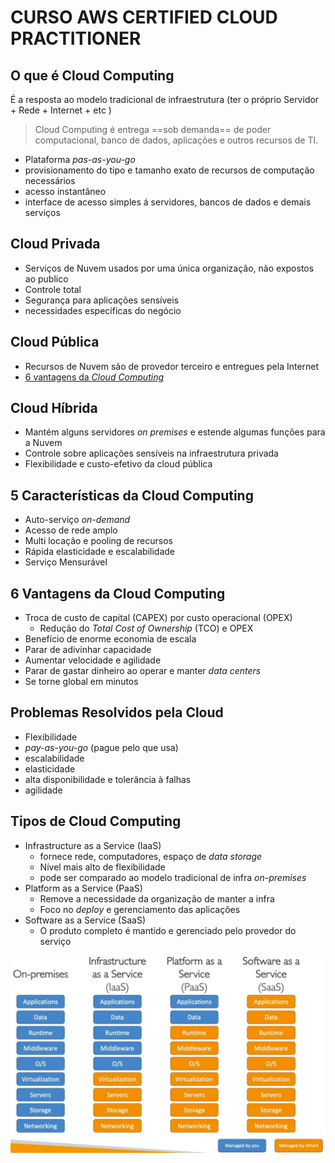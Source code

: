 # CURSO AWS CERTIFIED CLOUD PRACTITIONER 

## O que é Cloud Computing

É a resposta ao modelo tradicional de infraestrutura (ter o próprio Servidor + Rede + Internet + etc )

 >Cloud Computing é entrega ==sob demanda== de poder computacional, banco de dados, aplicações e outros recursos de TI.

- Plataforma *pas-as-you-go*
- provisionamento do tipo e tamanho exato de recursos de computação necessários
- acesso instantâneo
- interface de acesso simples á servidores, bancos de dados e demais serviços

## Cloud Privada

- Serviços de Nuvem usados por uma única organização, não expostos ao publico
- Controle total
- Segurança para aplicações sensíveis
- necessidades específicas do negócio

## Cloud Pública 

- Recursos de Nuvem são de provedor terceiro e entregues pela Internet
- [6 vantagens da *Cloud Computing*](#6-vantagens-da-cloud-computing)

## Cloud Híbrida

- Mantém alguns servidores *on premises* e estende algumas funções para a Nuvem
- Controle sobre aplicações sensíveis na infraestrutura privada
- Flexibilidade e custo-efetivo da cloud pública

## 5 Características da Cloud Computing

- Auto-serviço *on-demand*
- Acesso de rede amplo
- Multi locação e pooling de recursos
- Rápida elasticidade e escalabilidade
- Serviço Mensurável

## 6 Vantagens da Cloud Computing

- Troca de custo de capital (CAPEX) por custo operacional (OPEX)
  - Redução do *Total Cost of Ownership* (TCO) e OPEX
- Benefício de enorme economia de escala
- Parar de adivinhar capacidade
- Aumentar velocidade e agilidade
- Parar de gastar dinheiro ao operar e manter *data centers*
- Se torne global em minutos

## Problemas Resolvidos pela Cloud

- Flexibilidade
- *pay-as-you-go* (pague pelo que usa)
- escalabilidade
- elasticidade
- alta disponibilidade e tolerância à falhas
- agilidade
  
## Tipos de Cloud Computing

- Infrastructure as a Service (IaaS)
  - fornece rede, computadores, espaço de *data storage*
  - Nível mais alto de flexibilidade
  - pode ser comparado ao modelo tradicional de infra *on-premises*
- Platform as a Service (PaaS)
  - Remove a necessidade da organização de manter a infra
  - Foco no *deploy* e gerenciamento das aplicações
- Software as a Service (SaaS)
  - O produto completo é mantido e gerenciado pelo provedor do serviço
  
![](cloud_types.png)